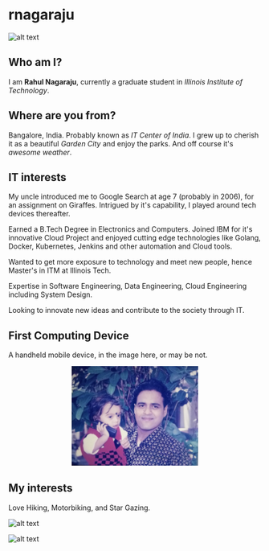 # rnagaraju

![alt text](images/image1.png)

## Who am I?

I am **Rahul Nagaraju**, currently a graduate student in *Illinois Institute of Technology*.

## Where are you from?

Bangalore, India. Probably known as *IT Center of India*. I grew up to cherish it as a beautiful *Garden City* and enjoy the parks. And off course it's *awesome weather*.

## IT interests

My uncle introduced me to Google Search at age 7 (probably in 2006), for an assignment on Giraffes. Intrigued by it's capability, I played around tech devices thereafter.  

Earned a B.Tech Degree in Electronics and Computers. Joined IBM for it's innovative Cloud Project and enjoyed cutting edge technologies like Golang, Docker, Kubernetes, Jenkins and other automation and Cloud tools.   

Wanted to get more exposure to technology and meet new people, hence Master's in ITM at Illinois Tech.  

Expertise in Software Engineering, Data Engineering, Cloud Engineering including System Design.  

Looking to innovate new ideas and contribute to the society through IT.

## First Computing Device

A handheld mobile device, in the image here, or may be not.  

<div style="text-align: center;">
  <img src="images/image5.png" alt="alt text" style="width: 50%;" />
</div>

## My interests

Love Hiking, Motorbiking, and Star Gazing. 

![alt text](images/image6.png)

![alt text](images/image7.png)